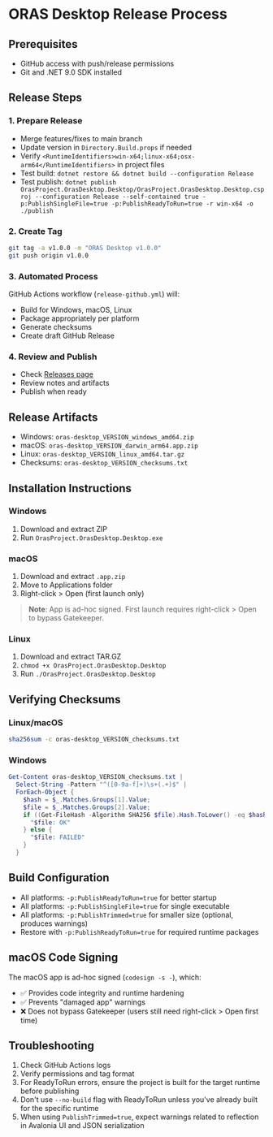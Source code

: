 # ORAS Desktop Release Process

## Prerequisites
- GitHub access with push/release permissions
- Git and .NET 9.0 SDK installed

## Release Steps

### 1. Prepare Release
- Merge features/fixes to main branch
- Update version in `Directory.Build.props` if needed
- Verify `<RuntimeIdentifiers>win-x64;linux-x64;osx-arm64</RuntimeIdentifiers>` in project files
- Test build: `dotnet restore && dotnet build --configuration Release`
- Test publish: `dotnet publish OrasProject.OrasDesktop.Desktop/OrasProject.OrasDesktop.Desktop.csproj --configuration Release --self-contained true -p:PublishSingleFile=true -p:PublishReadyToRun=true -r win-x64 -o ./publish`

### 2. Create Tag
```bash
git tag -a v1.0.0 -m "ORAS Desktop v1.0.0"
git push origin v1.0.0
```

### 3. Automated Process
GitHub Actions workflow (`release-github.yml`) will:
- Build for Windows, macOS, Linux
- Package appropriately per platform
- Generate checksums
- Create draft GitHub Release

### 4. Review and Publish
- Check [Releases page](https://github.com/shizhMSFT/oras-desktop/releases)
- Review notes and artifacts
- Publish when ready

## Release Artifacts
- Windows: `oras-desktop_VERSION_windows_amd64.zip`
- macOS: `oras-desktop_VERSION_darwin_arm64.app.zip`
- Linux: `oras-desktop_VERSION_linux_amd64.tar.gz`
- Checksums: `oras-desktop_VERSION_checksums.txt`

## Installation Instructions

### Windows
1. Download and extract ZIP
2. Run `OrasProject.OrasDesktop.Desktop.exe`

### macOS
1. Download and extract `.app.zip`
2. Move to Applications folder
3. Right-click > Open (first launch only)

> **Note**: App is ad-hoc signed. First launch requires right-click > Open to bypass Gatekeeper.

### Linux
1. Download and extract TAR.GZ
2. `chmod +x OrasProject.OrasDesktop.Desktop`
3. Run `./OrasProject.OrasDesktop.Desktop`

## Verifying Checksums

### Linux/macOS
```bash
sha256sum -c oras-desktop_VERSION_checksums.txt
```

### Windows
```powershell
Get-Content oras-desktop_VERSION_checksums.txt | 
  Select-String -Pattern "^([0-9a-f]+)\s+(.+)$" | 
  ForEach-Object { 
    $hash = $_.Matches.Groups[1].Value; 
    $file = $_.Matches.Groups[2].Value; 
    if ((Get-FileHash -Algorithm SHA256 $file).Hash.ToLower() -eq $hash) {
      "$file: OK"
    } else {
      "$file: FAILED"
    }
  }
```

## Build Configuration
- All platforms: `-p:PublishReadyToRun=true` for better startup
- All platforms: `-p:PublishSingleFile=true` for single executable
- All platforms: `-p:PublishTrimmed=true` for smaller size (optional, produces warnings)
- Restore with `-p:PublishReadyToRun=true` for required runtime packages

## macOS Code Signing
The macOS app is ad-hoc signed (`codesign -s -`), which:
- ✅ Provides code integrity and runtime hardening
- ✅ Prevents "damaged app" warnings
- ❌ Does not bypass Gatekeeper (users still need right-click > Open first time)

## Troubleshooting
1. Check GitHub Actions logs
2. Verify permissions and tag format
3. For ReadyToRun errors, ensure the project is built for the target runtime before publishing
4. Don't use `--no-build` flag with ReadyToRun unless you've already built for the specific runtime
5. When using `PublishTrimmed=true`, expect warnings related to reflection in Avalonia UI and JSON serialization